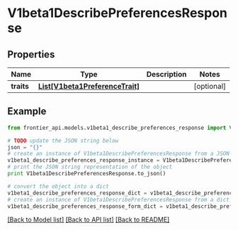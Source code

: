 # V1beta1DescribePreferencesResponse


## Properties
Name | Type | Description | Notes
------------ | ------------- | ------------- | -------------
**traits** | [**List[V1beta1PreferenceTrait]**](V1beta1PreferenceTrait.md) |  | [optional] 

## Example

```python
from frontier_api.models.v1beta1_describe_preferences_response import V1beta1DescribePreferencesResponse

# TODO update the JSON string below
json = "{}"
# create an instance of V1beta1DescribePreferencesResponse from a JSON string
v1beta1_describe_preferences_response_instance = V1beta1DescribePreferencesResponse.from_json(json)
# print the JSON string representation of the object
print V1beta1DescribePreferencesResponse.to_json()

# convert the object into a dict
v1beta1_describe_preferences_response_dict = v1beta1_describe_preferences_response_instance.to_dict()
# create an instance of V1beta1DescribePreferencesResponse from a dict
v1beta1_describe_preferences_response_form_dict = v1beta1_describe_preferences_response.from_dict(v1beta1_describe_preferences_response_dict)
```
[[Back to Model list]](../README.md#documentation-for-models) [[Back to API list]](../README.md#documentation-for-api-endpoints) [[Back to README]](../README.md)


